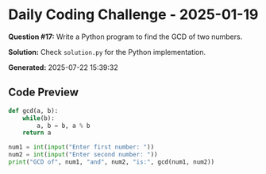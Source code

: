# Daily Coding Challenge - 2025-01-19

**Question #17:** Write a Python program to find the GCD of two numbers.

**Solution:** Check `solution.py` for the Python implementation.

**Generated:** 2025-07-22 15:39:32

## Code Preview
```python
def gcd(a, b):
    while(b):
        a, b = b, a % b
    return a

num1 = int(input("Enter first number: "))
num2 = int(input("Enter second number: "))
print("GCD of", num1, "and", num2, "is:", gcd(num1, num2))
```
